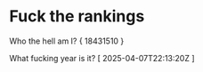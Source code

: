 # Fuck the rankings

Who the hell am I?
{ 18431510 }

What fucking year is it?
[ 2025-04-07T22:13:20Z ]
